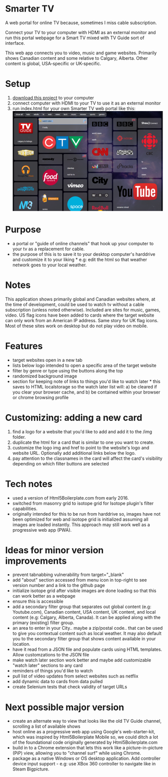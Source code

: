 # Smarter TV
A web portal for online TV because, sometimes I miss cable subscription.  
  
Connect your TV to your computer with HDMI as an external monitor and run this portal webpage for a Smart TV mixed with TV Guide sort of interface.  
  
This web app connects you to video, music and game websites. Primarily shows Canadian content and some relative to Calgary, Alberta. Other content is global, USA-specific or UK-specific.  

# Setup
1. [download this project](https://github.com/BumbleB2na/smarter-tv/archive/master.zip "download this project") to your computer
2. connect computer with HDMI to your TV to use it as an external monitor
3. run index.html for your own Smarter TV web portal like this: ![Alt](/README_app-screenshot.png "Scrrenshot of Smarter TV web app")  

# Purpose
* a portal or "guide of online channels" that hook up your computer to your tv as a replacement for cable.  
* the purpose of this is to save it to your desktop computer's harddrive and customize it to your liking * e.g: edit the html so that weather network goes to your local weather.  

# Notes
This application shows primarily global and Canadian websites where, at the time of development, could be used to watch tv without a cable subscription (unless noted otherwise). Included are sites for music, games, video. US flag icons have been added to cards where the target website can only work from an American IP address. Same story for UK flag icons. Most of these sites work on desktop but do not play video on mobile.  

# Features
* target websites open in a new tab  
* lists below logo intended to open a specific area of the target website  
* filter by genre or type using the buttons along the top  
* randomized background image  
* section for keeping note of links to things you'd like to watch later * this saves to HTML localstorage so the watch later list will: a) be cleared if you clear your browser cache, and b) be contained within your browser or chrome browsing profile  

# Customizing: adding a new card
1. find a logo for a website that you'd like to add and add it to the /img folder.
2. duplicate the html for a card that is similar to one you want to create.
3. customize the logo img and href to point to the website's logo and website URL. Optionally add additional links below the logo.
4. pay attention to the classnames in the card will affect the card's visibility depending on which filter buttons are selected

# Tech notes
* used a version of Html5Boilerplate.com from early 2016.  
* switched from masonry grid to isotope grid for Isotope plugin's filter capabilities.  
* originally intended for this to be run from harddrive so, images have not been optimized for web and isotope grid is initialized assuming all images are loaded instantly. This approach may still work well as a progressive web app (PWA).  

# Ideas for minor version improvements
* prevent tabnabbing vulnerability from target="_blank"
* add "about" section accessed from menu icon in top-right to see version number and a link to the github page
* initialize isotope grid after visible images are done loading so that this can work better as a webpage  
* ensure this is accessible  
* add a secondary filter group that separates out global content (e.g: Youtube.com), Canadian content, USA content, UK content, and local content (e.g: Calgary, Alberta, Canada). It can be applied along with the primary (existing) filter group.  
* an area to enter in your City.. maybe a zip/postal code.. that can be used to give you contextual content such as local weather. It may also default you to the secondary filter group that shows content available in your location.  
* have it read from a JSON file and populate cards using HTML templates. Allow customzations to the JSON file  
* make watch later section work better and maybe add customizable "watch later" sections to any card
* reminders of things you'd like to watch  
* pull list of video updates from select websites such as netflix  
* add dynamic data to cards from data pulled  
* create Selenium tests that check validity of target URLs  

# Next possible major version
* create an alternate way to view that looks like the old TV Guide channel, scrolling a list of available shows
* host online as a progressive web app using Google's web-starter-kit, which was inspired by Html5Boilerplate Mobile so, we could ditch a lot of the foundational code originally generated by Html5Boilerplate.com
* build in to a Chrome extension that lets this work like a picture-in-picture (PiP) view, allowing you to "channel surf" while using Chrome.
* package as a native Windows or OS desktop application. Add controller device input support - e.g: use XBox 360 controller to navigate like in Steam Bigpicture.
